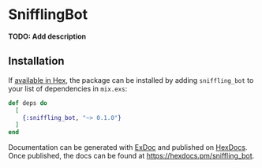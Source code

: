 # SnifflingBot

**TODO: Add description**

## Installation

If [available in Hex](https://hex.pm/docs/publish), the package can be installed
by adding `sniffling_bot` to your list of dependencies in `mix.exs`:

```elixir
def deps do
  [
    {:sniffling_bot, "~> 0.1.0"}
  ]
end
```

Documentation can be generated with [ExDoc](https://github.com/elixir-lang/ex_doc)
and published on [HexDocs](https://hexdocs.pm). Once published, the docs can
be found at <https://hexdocs.pm/sniffling_bot>.

